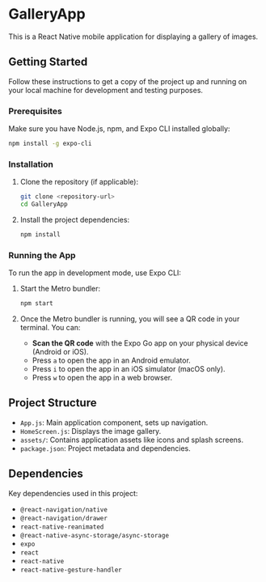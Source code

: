 # GalleryApp

This is a React Native mobile application for displaying a gallery of images.

## Getting Started

Follow these instructions to get a copy of the project up and running on your local machine for development and testing purposes.

### Prerequisites

Make sure you have Node.js, npm, and Expo CLI installed globally:

```bash
npm install -g expo-cli
```

### Installation

1. Clone the repository (if applicable):
   ```bash
   git clone <repository-url>
   cd GalleryApp
   ```

2. Install the project dependencies:
   ```bash
   npm install
   ```

### Running the App

To run the app in development mode, use Expo CLI:

1. Start the Metro bundler:
   ```bash
   npm start
   ```

2. Once the Metro bundler is running, you will see a QR code in your terminal. You can:
   - **Scan the QR code** with the Expo Go app on your physical device (Android or iOS).
   - Press `a` to open the app in an Android emulator.
   - Press `i` to open the app in an iOS simulator (macOS only).
   - Press `w` to open the app in a web browser.

## Project Structure

- `App.js`: Main application component, sets up navigation.
- `HomeScreen.js`: Displays the image gallery.
- `assets/`: Contains application assets like icons and splash screens.
- `package.json`: Project metadata and dependencies.

## Dependencies

Key dependencies used in this project:
- `@react-navigation/native`
- `@react-navigation/drawer`
- `react-native-reanimated`
- `@react-native-async-storage/async-storage`
- `expo`
- `react`
- `react-native`
- `react-native-gesture-handler`
